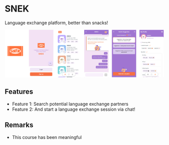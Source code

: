 # SNEK

Language exchange platform, better than snacks!

![Application Screenshot](https://github.com/snuhcs-course/swpp-2023-project-team-11/blob/2afc606b1006048fbaf8f48924fb5ded250ba29e/assets/total_Screenshot.png)

## Features

- Feature 1: Search potential language exchange partners
- Feature 2: And start a language exchange session via chat!

## Remarks

- This course has been meaningful 

